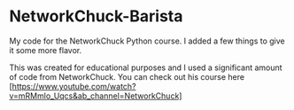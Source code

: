 # NetworkChuck-Barista

My code for the NetworkChuck Python course. I added a few things to give it some more flavor. 

This was created for educational purposes and I used a significant amount of code from NetworkChuck. You can check out his course here [https://www.youtube.com/watch?v=mRMmlo_Uqcs&ab_channel=NetworkChuck]
